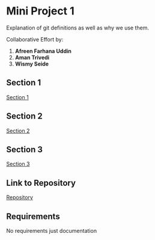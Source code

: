 # Mini Project 1 

Explanation of git definitions as well as why we use them.

Collaborative Effort by:
1. **Afreen Farhana Uddin**
2. **Aman Trivedi**
3. **Wismy Seide**

## Section 1
[Section 1](section1.md)


## Section 2
[Section 2](section2.md)


## Section 3
[Section 3](section3.md)


## Link to Repository
[Repository](https://github.com/wseide/miniproject1)

## Requirements
No requirements just documentation

